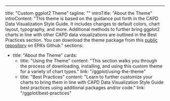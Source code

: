 ---
title: "Custom ggplot2 Theme"
tagline: ""
introTitle: "About the Theme"
introContent: "This theme is based on the guidance put forth in the CAPD Data Visualization Style Guide. It includes changes to default colors, chart layout, typography, and more. Additional methods to further bring ggplot2 charts in line with other CAPD data visualizations are outlined in the Best Practices section. You can download the theme package from this [public repository](https://github.com/USEPA/ggcapdthemes) on EPA’s Github."
sections:
  - title: "About the Theme"
    cards:
      - title: "Using the Theme"
        content: "This section walks you through the process of downloading, installing, and using this custom theme for a variety of chart types."
        link: "/ggplot/using-the-theme"
      - title: "Best Practices"
        content: "Learn to further customize your charts to bring them in line with CAPD Data Visualization Style Guide best practices using additional packages and/or code."
        link: "/ggplot/best-practices"


